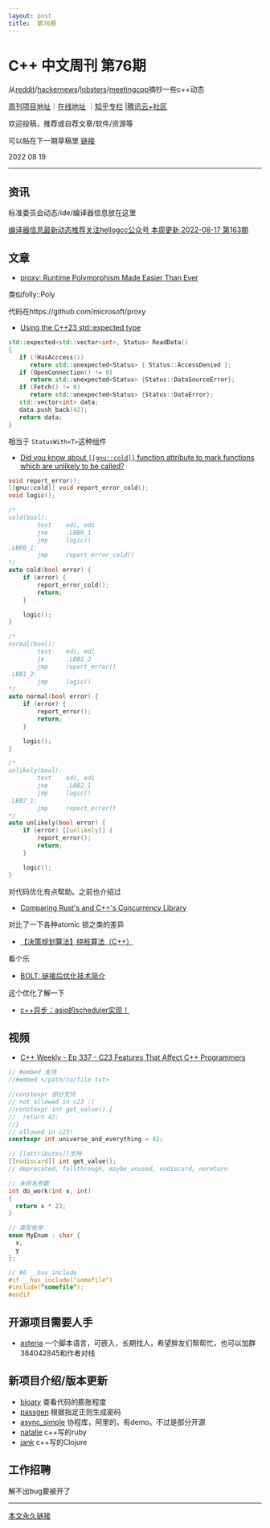 ```yaml
---
layout: post
title:  第76期
---
```

# C++ 中文周刊 第76期

从[reddit](https://www.reddit.com/r/cpp/)/[hackernews](https://news.ycombinator.com/)/[lobsters](https://lobste.rs/)/[meetingcpp](https://www.meetingcpp.com/blog/blogroll/items/Meeting-Cpp-weekly-Blogrolll-342.html)摘抄一些c++动态

[周刊项目地址](https://github.com/wanghenshui/cppweeklynews)｜[在线地址](https://wanghenshui.github.io/cppweeklynews/) ｜[知乎专栏](https://www.zhihu.com/column/jieyaren) |[腾讯云+社区](https://cloud.tencent.com/developer/column/92884)



欢迎投稿，推荐或自荐文章/软件/资源等

可以贴在下一期草稿里 [链接](https://github.com/wanghenshui/cppweeklynews/blob/dev/posts/077.md)

2022 08 19

---

## 资讯

标准委员会动态/ide/编译器信息放在这里

[编译器信息最新动态推荐关注hellogcc公众号 本周更新  2022-08-17 第163期](https://github.com/hellogcc/osdt-weekly/blob/master/weekly-2022/2022-08-17.md)

## 文章

- [proxy: Runtime Polymorphism Made Easier Than Ever](https://devblogs.microsoft.com/cppblog/proxy-runtime-polymorphism-made-easier-than-ever/)

类似folly::Poly

代码在https://github.com/microsoft/proxy

- [Using the C++23 std::expected type](https://mariusbancila.ro/blog/2022/08/17/using-the-cpp23-expected-type/)

```cpp
std::expected<std::vector<int>, Status> ReadData()
{
   if (!HasAcccess())
      return std::unexpected<Status> { Status::AccessDenied };
   if (OpenConnection() != 0)
      return std::unexpected<Status> {Status::DataSourceError};
   if (Fetch() != 0)
      return std::unexpected<Status> {Status::DataError};
   std::vector<int> data;
   data.push_back(42);
   return data;
}
```

相当于 `StatusWith<T>`这种组件

- [Did you know about `[[gnu::cold]]` function attribute to mark functions which are unlikely to be called?](https://github.com/QuantlabFinancial/cpp_tip_of_the_week/blob/master/291.md)

```cpp
void report_error();
[[gnu::cold]] void report_error_cold();
void logic();

/*
cold(bool):
        test    edi, edi
        jne     .LBB0_1
        jmp     logic()
.LBB0_1:
        jmp     report_error_cold()
*/
auto cold(bool error) {
    if (error) {
        report_error_cold();
        return;
    }

    logic();
}

/*
normal(bool):
        test    edi, edi
        je      .LBB1_2
        jmp     report_error()
.LBB1_2:
        jmp     logic()
*/
auto normal(bool error) {
    if (error) {
        report_error();
        return;
    }

    logic();
}

/*
unlikely(bool):
        test    edi, edi
        jne     .LBB2_1
        jmp     logic()
.LBB2_1:
        jmp     report_error()
*/
auto unlikely(bool error) {
    if (error) [[unlikely]] {
        report_error();
        return;
    }

    logic();
}
```

对代码优化有点帮助。之前也介绍过

- [Comparing Rust&#39;s and C++&#39;s Concurrency Library](https://blog.m-ou.se/rust-cpp-concurrency/)

对比了一下各种atomic 锁之类的差异

- [【决策规划算法】绕桩算法（C++）](https://zhuanlan.zhihu.com/p/554274507)

看个乐

- [BOLT: 链接后优化技术简介](https://zhuanlan.zhihu.com/p/550895670)

这个优化了解一下

- [c++异步：asio的scheduler实现！ ](https://mp.weixin.qq.com/s/pLGV1Kyba-joBHZec4YZyA)

## 视频

- [C++ Weekly - Ep 337 - C23 Features That Affect C++ Programmers ](https://www.youtube.com/watch?v=jOFrKN54M5g)

```c
// #embed 支持
//#embed </path/to/file.txt>

//constexpr 部分支持
// not allowed in c23 :(
//constexpr int get_value() {
//  return 42;
//}
// allowed in c23!
constexpr int universe_and_everything = 42;

// [[attributes]]支持
[[nodiscard]] int get_value();
// deprecated, fallthrough, maybe_unused, nodiscard, noreturn

// 未命名参数
int do_work(int x, int)
{
  return x * 23;
}

// 类型枚举
enum MyEnum : char {
  x,
  y
};

// #6 __has_include
#if __has_include("somefile")
#include("somefile");
#endif
```

## 开源项目需要人手

- [asteria](https://github.com/lhmouse/asteria) 一个脚本语言，可嵌入，长期找人，希望胖友们帮帮忙，也可以加群384042845和作者对线


## 新项目介绍/版本更新

- [bloaty](https://github.com/google/bloaty) 查看代码的膨胀程度
- [passgen](https://gitlab.com/xfbs/passgen) 根据指定正则生成密码
- [async_simple](https://github.com/alibaba/async_simple) 协程库，阿里的，有demo。不过是部分开源
- [natalie](https://github.com/natalie-lang/natalie) c++写的ruby
- [jank](https://github.com/jank-lang/jank) c++写的Clojure

## 工作招聘

解不出bug要被开了

---



[本文永久链接](https://wanghenshui.github.io/cppweeklynews/posts/076.html)
